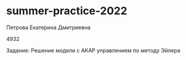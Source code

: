 # summer-practice-2022

Петрова Екатерина Дмитриевна

4932

Задание: Решение модели с АКАР управлением по методу Эйлера
